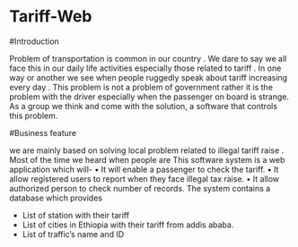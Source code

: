# Tariff-Web

#Introduction

Problem of transportation is common in our country . We dare to say we all face this in our daily life activities especially those related to tariff . In one way or another we see when people ruggedly speak about tariff increasing every day . This problem is not a problem of government rather it is the problem with the driver especially when the passenger on board is strange. As a group we think and come with the solution, a software that controls this problem.

#Business feature

we are mainly based on solving local problem related to illegal tariff raise . Most of the time we heard when people are 
This software system is a web application which will-
•	It will enable a passenger to check the tariff. 
•	It allow registered users to report when they face illegal tax raise. 
•	It allow authorized person to check number of records.
The system contains a database which provides 
-	List of station with their tariff
-	List of cities in Ethiopia with their tariff from addis ababa.
-	List of traffic’s name and ID

